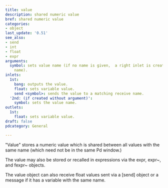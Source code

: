 ```yaml
---
title: value
description: shared numeric value
bref: shared numeric value
categories:
- object
last_update: '0.51'
see_also:
- send
- int
- float
- expr
arguments:
  symbol: sets value name (if no name is given,  a right inlet is created to set the
    name).
inlets:
  1st:
    bang: outputs the value.
    float: sets variable value.
    send <symbol>: sends the value to a matching receive name.
  '2nd: (if created without argument)':
    symbol: sets the value name.
outlets:
  1st:
    float: sets variable value.
draft: false
pdcategory: General

---
```

"Value" stores a numeric value which is shared between all values with the same name (which need not be in the same Pd window.)

The value may also be stored or recalled in expressions via the expr, expr~, and fexpr~ objects.

The value object can also receive float values sent via a [send] object or a message if it has a variable with the same name.
